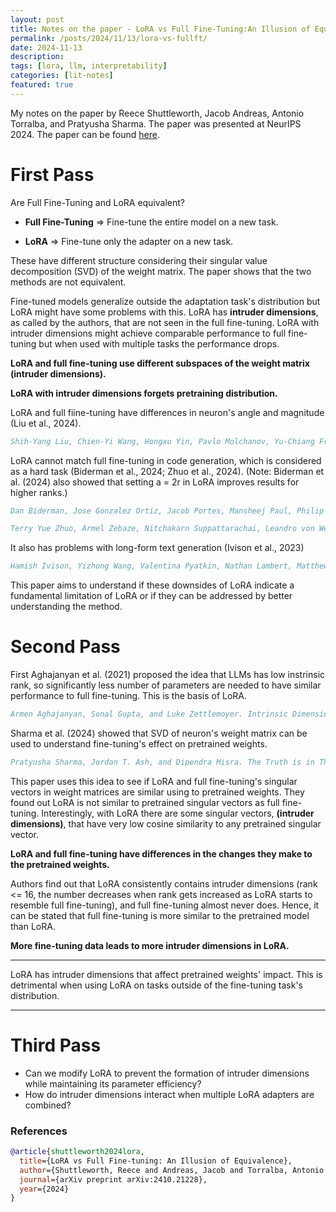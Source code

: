 ```yaml
---
layout: post
title: Notes on the paper - LoRA vs Full Fine-Tuning:An Illusion of Equivalence
permalink: /posts/2024/11/13/lora-vs-fullft/
date: 2024-11-13
description:
tags: [lora, llm, interpretability]
categories: [lit-notes]
featured: true
---
```


My notes on the paper by Reece Shuttleworth, Jacob Andreas, Antonio Torralba, and Pratyusha Sharma. The paper was presented at NeurIPS 2024. The paper can be found [here](https://arxiv.org/pdf/2410.21228v1).

# First Pass
Are Full Fine-Tuning and LoRA equivalent?

- **Full Fine-Tuning** => Fine-tune the entire model on a new task.

- **LoRA** => Fine-tune only the adapter on a new task.

These have different structure considering their singular value decomposition (SVD) of the weight matrix. The paper shows that the two methods are not equivalent.

Fine-tuned models generalize outside the adaptation task's distribution but LoRA might have some problems with this. LoRA has **intruder dimensions**, as called by the authors, that are not seen in the full fine-tuning. LoRA with intruder dimensions might achieve comparable performance to full fine-tuning but when used with multiple tasks the performance drops.

**LoRA and full fine-tuning use different subspaces of the weight matrix (intruder dimensions).**

**LoRA with intruder dimensions forgets pretraining distribution.**

LoRA and full fiine-tuning have differences in neuron's angle and magnitude (Liu et al., 2024).

```bibtex
Shih-Yang Liu, Chien-Yi Wang, Hongxu Yin, Pavlo Molchanov, Yu-Chiang Frank Wang, KwangTing Cheng, and Min-Hung Chen. DoRA: Weight-Decomposed Low-Rank Adaptation. In Proceedings of the 41st International Conference on Machine Learning. International Conference on Machine Learning, 2024. URL https://arxiv.org/abs/2402.09353.
```

LoRA cannot match full fine-tuning in code generation, which is considered as a hard task (Biderman et al., 2024; Zhuo et al., 2024). (Note: Biderman et al. (2024) also showed that setting a =  2r in LoRA improves results for higher ranks.)

```bibtex
Dan Biderman, Jose Gonzalez Ortiz, Jacob Portes, Mansheej Paul, Philip Greengard, Connor Jennings, Daniel King, Sam Havens, Vitaliy Chiley, Jonathan Frankle, Cody Blakeney, and John P. Cunningham. LoRA Learns Less and Forgets Less. Transactions on Machine Learning Research, 2024. URL https://arxiv.org/abs/2405.09673.

Terry Yue Zhuo, Armel Zebaze, Nitchakarn Suppattarachai, Leandro von Werra, Harm de Vries, Qian Liu, and Niklas Muennighoff. Astraios: Parameter-Efficient Instruction Tuning Code Large Language Models, 2024. URL https://arxiv.org/abs/2401.00788.
```

It also has problems with long-form text generation (Ivison et al., 2023)

```bibtex
Hamish Ivison, Yizhong Wang, Valentina Pyatkin, Nathan Lambert, Matthew Peters, Pradeep Dasigi, Joel Jang, David Wadden, Noah A. Smith, Iz Beltagy, and Hannaneh Hajishirzi. Camels in a Changing Climate: Enhancing LM Adaptation with Tulu 2, 2023. URL https://arxiv. org/abs/2311.10702.
```

This paper aims to understand if these downsides of LoRA indicate a fundamental limitation of LoRA or if they can be addressed by better understanding the method.

# Second Pass

First Aghajanyan et al. (2021) proposed the idea that LLMs has low instrinsic rank, so significantly less number of parameters are needed to have similar performance to full fine-tuning. This is the basis of LoRA.

```bibtex
Armen Aghajanyan, Sonal Gupta, and Luke Zettlemoyer. Intrinsic Dimensionality Explains the Effectiveness of Language Model Fine-Tuning. In Proceedings of the 59th Annual Meeting of the Association for Computational Linguistics and the 11th International Joint Conference on Natural Language Processing (Volume 1: Long Papers). Association for Computational Linguistics, August 2021. URL https://aclanthology.org/2021.acl-long.568.
```

Sharma et al. (2024) showed that SVD of neuron's weight matrix can be used to understand fine-tuning's effect on pretrained weights.

```bibtex
Pratyusha Sharma, Jordan T. Ash, and Dipendra Misra. The Truth is in There: Improving Reasoning in Language Models with Layer-Selective Rank Reduction. In The Twelfth International Conference on Learning Representations, 2024. URL https://openreview.net/forum?id= ozX92bu8VA.
```

This paper uses this idea to see if LoRA and full fine-tuning's singular vectors in weight matrices are similar using to pretrained weights. They found out LoRA is not similar to pretrained singular vectors as full fine-tuning. Interestingly, with LoRA there are some singular vectors, **(intruder dimensions)**, that have very low cosine similarity to any pretrained singular vector.

**LoRA and full fine-tuning have differences in the changes they make to the pretrained weights.**

Authors find out that LoRA consistently contains intruder dimensions (rank <= 16, the number decreases when rank gets increased as LoRA starts to resemble full fine-tuning), and full fine-tuning almost never does. Hence, it can be stated that full fine-tuning is more similar to the pretrained model than LoRA.

**More fine-tuning data leads to more intruder dimensions in LoRA.**

---

LoRA has intruder dimensions that affect pretrained weights' impact. This is detrimental when using LoRA on tasks outside of the fine-tuning task's distribution.

---

# Third Pass
- Can we modify LoRA to prevent the formation of intruder dimensions while maintaining its parameter efficiency?
- How do intruder dimensions interact when multiple LoRA adapters are combined?

### References
```bibtex
@article{shuttleworth2024lora,
  title={LoRA vs Full Fine-tuning: An Illusion of Equivalence},
  author={Shuttleworth, Reece and Andreas, Jacob and Torralba, Antonio and Sharma, Pratyusha},
  journal={arXiv preprint arXiv:2410.21228},
  year={2024}
}
```